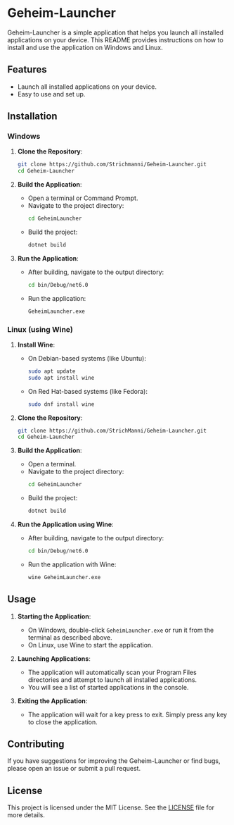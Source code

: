 # Geheim-Launcher

Geheim-Launcher is a simple application that helps you launch all installed applications on your device. This README provides instructions on how to install and use the application on Windows and Linux.

## Features

- Launch all installed applications on your device.
- Easy to use and set up.

## Installation

### Windows

1. **Clone the Repository**:
    ```sh
    git clone https://github.com/Strichmanni/Geheim-Launcher.git
    cd Geheim-Launcher
    ```

2. **Build the Application**:
    - Open a terminal or Command Prompt.
    - Navigate to the project directory:
        ```sh
        cd GeheimLauncher
        ```
    - Build the project:
        ```sh
        dotnet build
        ```

3. **Run the Application**:
    - After building, navigate to the output directory:
        ```sh
        cd bin/Debug/net6.0
        ```
    - Run the application:
        ```sh
        GeheimLauncher.exe
        ```

### Linux (using Wine)

1. **Install Wine**:
    - On Debian-based systems (like Ubuntu):
        ```sh
        sudo apt update
        sudo apt install wine
        ```
    - On Red Hat-based systems (like Fedora):
        ```sh
        sudo dnf install wine
        ```

2. **Clone the Repository**:
    ```sh
    git clone https://github.com/StrichManni/Geheim-Launcher.git
    cd Geheim-Launcher
    ```

3. **Build the Application**:
    - Open a terminal.
    - Navigate to the project directory:
        ```sh
        cd GeheimLauncher
        ```
    - Build the project:
        ```sh
        dotnet build
        ```

4. **Run the Application using Wine**:
    - After building, navigate to the output directory:
        ```sh
        cd bin/Debug/net6.0
        ```
    - Run the application with Wine:
        ```sh
        wine GeheimLauncher.exe
        ```

## Usage

1. **Starting the Application**:
    - On Windows, double-click `GeheimLauncher.exe` or run it from the terminal as described above.
    - On Linux, use Wine to start the application.

2. **Launching Applications**:
    - The application will automatically scan your Program Files directories and attempt to launch all installed applications.
    - You will see a list of started applications in the console.

3. **Exiting the Application**:
    - The application will wait for a key press to exit. Simply press any key to close the application.

## Contributing

If you have suggestions for improving the Geheim-Launcher or find bugs, please open an issue or submit a pull request.

## License

This project is licensed under the MIT License. See the [LICENSE](LICENSE) file for more details.
